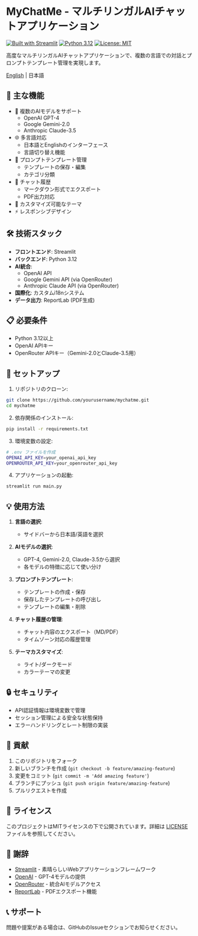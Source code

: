# MyChatMe - マルチリンガルAIチャットアプリケーション

[![Built with Streamlit](https://img.shields.io/badge/built%20with-Streamlit-ff4b4b.svg)](https://www.streamlit.io)
[![Python 3.12](https://img.shields.io/badge/python-3.12-blue.svg)](https://www.python.org/downloads/release/python-3120/)
[![License: MIT](https://img.shields.io/badge/License-MIT-yellow.svg)](https://opensource.org/licenses/MIT)

高度なマルチリンガルAIチャットアプリケーションで、複数の言語での対話とプロンプトテンプレート管理を実現します。

[English](README_en.md) | 日本語

## 🌟 主な機能

- 🤖 複数のAIモデルをサポート
  - OpenAI GPT-4
  - Google Gemini-2.0
  - Anthropic Claude-3.5
- 🌐 多言語対応
  - 日本語とEnglishのインターフェース
  - 言語切り替え機能
- 📝 プロンプトテンプレート管理
  - テンプレートの保存・編集
  - カテゴリ分類
- 💾 チャット履歴
  - マークダウン形式でエクスポート
  - PDF出力対応
- 🎨 カスタマイズ可能なテーマ
- ⚡ レスポンシブデザイン

## 🛠️ 技術スタック

- **フロントエンド**: Streamlit
- **バックエンド**: Python 3.12
- **AI統合**:
  - OpenAI API
  - Google Gemini API (via OpenRouter)
  - Anthropic Claude API (via OpenRouter)
- **国際化**: カスタムi18nシステム
- **データ出力**: ReportLab (PDF生成)

## 📋 必要条件

- Python 3.12以上
- OpenAI APIキー
- OpenRouter APIキー（Gemini-2.0とClaude-3.5用）

## 🚀 セットアップ

1. リポジトリのクローン:
```bash
git clone https://github.com/yourusername/mychatme.git
cd mychatme
```

2. 依存関係のインストール:
```bash
pip install -r requirements.txt
```

3. 環境変数の設定:
```bash
# .env ファイルを作成
OPENAI_API_KEY=your_openai_api_key
OPENROUTER_API_KEY=your_openrouter_api_key
```

4. アプリケーションの起動:
```bash
streamlit run main.py
```

## 💡 使用方法

1. **言語の選択**:
   - サイドバーから日本語/英語を選択

2. **AIモデルの選択**:
   - GPT-4, Gemini-2.0, Claude-3.5から選択
   - 各モデルの特徴に応じて使い分け

3. **プロンプトテンプレート**:
   - テンプレートの作成・保存
   - 保存したテンプレートの呼び出し
   - テンプレートの編集・削除

4. **チャット履歴の管理**:
   - チャット内容のエクスポート（MD/PDF）
   - タイムゾーン対応の履歴管理

5. **テーマカスタマイズ**:
   - ライト/ダークモード
   - カラーテーマの変更

## 🔒 セキュリティ

- API認証情報は環境変数で管理
- セッション管理による安全な状態保持
- エラーハンドリングとレート制限の実装

## 🤝 貢献

1. このリポジトリをフォーク
2. 新しいブランチを作成 (`git checkout -b feature/amazing-feature`)
3. 変更をコミット (`git commit -m 'Add amazing feature'`)
4. ブランチにプッシュ (`git push origin feature/amazing-feature`)
5. プルリクエストを作成

## 📜 ライセンス

このプロジェクトはMITライセンスの下で公開されています。詳細は [LICENSE](LICENSE) ファイルを参照してください。

## 🙏 謝辞

- [Streamlit](https://streamlit.io/) - 素晴らしいWebアプリケーションフレームワーク
- [OpenAI](https://openai.com/) - GPT-4モデルの提供
- [OpenRouter](https://openrouter.ai/) - 統合AIモデルアクセス
- [ReportLab](https://www.reportlab.com/) - PDFエクスポート機能

## 📞 サポート

問題や提案がある場合は、GitHubのIssueセクションでお知らせください。
